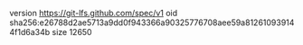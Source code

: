 version https://git-lfs.github.com/spec/v1
oid sha256:e26788d2ae5713a9dd0f943366a90325776708aee59a812610939144f1d6a34b
size 12650
